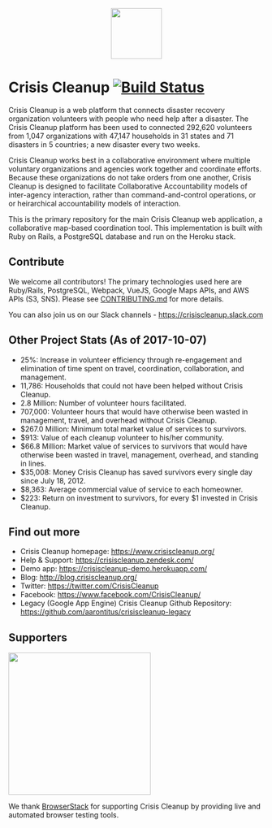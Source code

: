 <p align="center"><a href="https://www.crisiscleanup.org" target="_blank"><img width="100"src="https://www.crisiscleanup.org/assets/ccu-logo-balloons-2a4fa4ff9ee5ad03846e1d7bdb3cc71d.png"></a></p>

# Crisis Cleanup [![Build Status](https://circleci.com/gh/CrisisCleanup/crisiscleanup.png?style=shield)](https://circleci.com/gh/crisiscleanup/crisiscleanup)

Crisis Cleanup is a web platform that connects disaster recovery organization volunteers with people who need help after a disaster. The Crisis Cleanup platform has been used to connected 292,620 volunteers from 1,047 organizations with 47,147 households in 31 states and 71 disasters in 5 countries; a new disaster every two weeks.

Crisis Cleanup works best in a collaborative environment where multiple voluntary organizations and agencies work together and coordinate efforts. Because these organizations do not take orders from one another, Crisis Cleanup is designed to facilitate Collaborative Accountability models of inter-agency interaction, rather than command-and-control operations, or or heirarchical accountability models of interaction. 

This is the primary repository for the main Crisis Cleanup web application, a collaborative map-based coordination tool. This implementation is built with Ruby on Rails, a PostgreSQL database and run on the Heroku stack.

## Contribute

We welcome all contributors!  The primary technologies used here are Ruby/Rails, PostgreSQL, Webpack, VueJS, Google Maps APIs, and AWS APIs (S3, SNS).  Please see [CONTRIBUTING.md](CONTRIBUTING.md) for more details.

You can also join us on our Slack channels - https://crisiscleanup.slack.com

Other Project Stats (As of 2017-10-07)
-------------

 - 25%: Increase in volunteer efficiency through re-engagement and elimination of time spent on travel, coordination, collaboration, and management.
 - 11,786: Households that could not have been helped without Crisis Cleanup.
 - 2.8 Million: Number of volunteer hours facilitated.
 - 707,000: Volunteer hours that would have otherwise been wasted in management, travel, and overhead without Crisis Cleanup.
 - $267.0 Million: Minimum total market value of services to survivors.
 - $913: Value of each cleanup volunteer to his/her community.
 - $66.8 Million: Market value of services to survivors that would have otherwise been wasted in travel, management, overhead, and standing in lines.
 - $35,008: Money Crisis Cleanup has saved survivors every single day since July 18, 2012.
 - $8,363: Average commercial value of service to each homeowner.
 - $223: Return on investment to survivors, for every $1 invested in Crisis Cleanup.

Find out more
-------------

 - Crisis Cleanup homepage: https://www.crisiscleanup.org/
 - Help & Support: https://crisiscleanup.zendesk.com/
 - Demo app: https://crisiscleanup-demo.herokuapp.com/
 - Blog: http://blog.crisiscleanup.org/
 - Twitter: https://twitter.com/CrisisCleanup
 - Facebook: https://www.facebook.com/CrisisCleanup/
 - Legacy (Google App Engine) Crisis Cleanup Github Repository: https://github.com/aarontitus/crisiscleanup-legacy

## Supporters
<img src="http://www.browserstack.com/images/layout/browserstack-logo-600x315.png" width="280"/>

We thank [BrowserStack](http://www.browserstack.com) for supporting Crisis Cleanup by providing live and automated browser testing tools.
